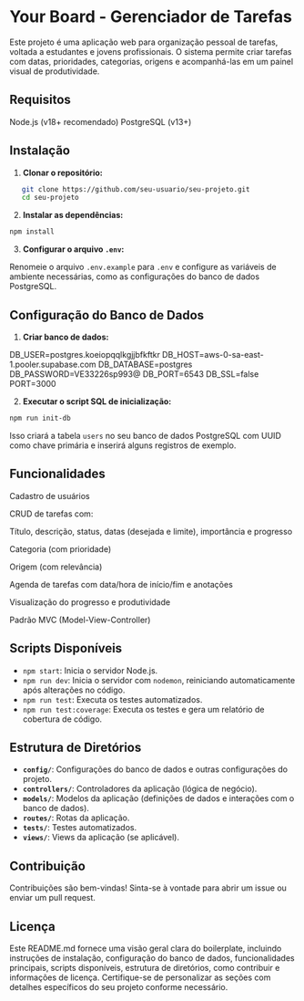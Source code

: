 # Your Board - Gerenciador de Tarefas

Este projeto é uma aplicação web para organização pessoal de tarefas, voltada a estudantes e jovens profissionais. O sistema permite criar tarefas com datas, prioridades, categorias, origens e acompanhá-las em um painel visual de produtividade.

## Requisitos

Node.js (v18+ recomendado)
PostgreSQL (v13+)

## Instalação

1. **Clonar o repositório:**

```bash
   git clone https://github.com/seu-usuario/seu-projeto.git
   cd seu-projeto
```

2. **Instalar as dependências:**
    
```bash
npm install
```
    
3. **Configurar o arquivo `.env`:**
    
Renomeie o arquivo `.env.example` para `.env` e configure as variáveis de ambiente necessárias, como as configurações do banco de dados PostgreSQL.
    

Configuração do Banco de Dados
------------------------------

1. **Criar banco de dados:**
    
DB_USER=postgres.koeiopqqlkgjjbfkftkr
DB_HOST=aws-0-sa-east-1.pooler.supabase.com
DB_DATABASE=postgres
DB_PASSWORD=VE33226sp993@
DB_PORT=6543
DB_SSL=false
PORT=3000
    
2. **Executar o script SQL de inicialização:**
    
```bash
npm run init-db
```
    
Isso criará a tabela `users` no seu banco de dados PostgreSQL com UUID como chave primária e inserirá alguns registros de exemplo.
    

Funcionalidades
---------------

Cadastro de usuários

CRUD de tarefas com:

Título, descrição, status, datas (desejada e limite), importância e progresso

Categoria (com prioridade)

Origem (com relevância)

Agenda de tarefas com data/hora de início/fim e anotações

Visualização do progresso e produtividade

Padrão MVC (Model-View-Controller)

Scripts Disponíveis
-------------------

* `npm start`: Inicia o servidor Node.js.
* `npm run dev`: Inicia o servidor com `nodemon`, reiniciando automaticamente após alterações no código.
* `npm run test`: Executa os testes automatizados.
* `npm run test:coverage`: Executa os testes e gera um relatório de cobertura de código.

Estrutura de Diretórios
-----------------------

* **`config/`**: Configurações do banco de dados e outras configurações do projeto.
* **`controllers/`**: Controladores da aplicação (lógica de negócio).
* **`models/`**: Modelos da aplicação (definições de dados e interações com o banco de dados).
* **`routes/`**: Rotas da aplicação.
* **`tests/`**: Testes automatizados.
* **`views/`**: Views da aplicação (se aplicável).

Contribuição
------------

Contribuições são bem-vindas! Sinta-se à vontade para abrir um issue ou enviar um pull request.

Licença
-------



Este README.md fornece uma visão geral clara do boilerplate, incluindo instruções de instalação, configuração do banco de dados, funcionalidades principais, scripts disponíveis, estrutura de diretórios, como contribuir e informações de licença. Certifique-se de personalizar as seções com detalhes específicos do seu projeto conforme necessário.